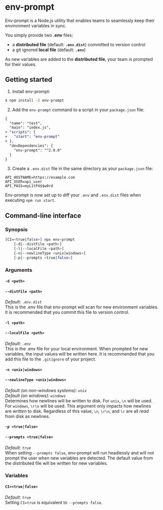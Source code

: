 # env-prompt
Env-prompt is a Node.js utility that enables teams to seamlessly keep their environment variables in sync.

You simply provide two **.env** files:
 - a **distributed file** (default: **`.env.dist`**) committed to version control
 - a git ignored **local file** (default: **`.env`**)

As new variables are added to the **distributed file**, your team is prompted for their values.

## Getting started
1) Install env-prompt:
```sh
$ npm install -D env-prompt
```

2) Add the `env-prompt` command to a script in your `package.json` file:
```diff
{
  "name": "test",
  "main": "index.js",
+ "scripts": {
+   "start": "env-prompt"
+ },
  "devDependencies": {
    "env-prompt": "^2.0.0"
  }
}
```

3) Create a `.env.dist` file in the same directory as your `package.json` file:
```
API_HOSTNAME=https://example.com
API_USER=api_user
API_PASS=myL1tP4$$w0rd
```

Env-prompt is now set up to diff your `.env` and `.env.dist` files when executing `npm run start`.

## Command-line interface
### Synopsis
```sh
[CI=<true|false>] npx env-prompt
    [-d|--distFile <path>]
    [-l|--localFile <path>]
    [-n|--newlineType <unix|windows>]
    [-p|--prompts <true|false>]
```

### Arguments
#### `-d <path>`
#### `--distFile <path>`
_Default: `.env.dist`_\
This is the .env file that env-prompt will scan for new environment variables. It is recommended that you commit this file to version control.


#### `-l <path>`
#### `--localFile <path>`
_Default: `.env`_\
This is the .env file for your local environment. When prompted for new variables, the input values will be written here. It is recommended that you add this file to the `.gitignore` of your project.

#### `-n <unix|windows>`
#### `--newlineType <unix|windows>`
_Default (on non-windows systems): `unix`_\
_Default (on windows): `windows`_\
Determines how newlines will be written to disk. For `unix`, `\n` will be used. For `windows`, `\r\n` will be used.
This argument only impacts how newlines are _written_ to disk. Regardless of this value, `\n`, `\r\n`, and `\r` are all _read_ from disk as newlines.

#### `-p <true|false>`
#### `--prompts <true|false>`
_Default: `true`_\
When setting `--prompts false`, env-prompt will run headlessly and will not prompt the user when new variables are detected.
The default value from the distributed file will be written for new variables.

### Variables
#### `CI=<true|false>`
_Default: `true`_\
Setting `CI=true` is equivalent to `--prompts false`.
